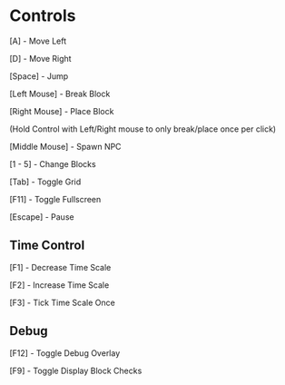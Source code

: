 # Controls

[A] - Move Left

[D] - Move Right

[Space] - Jump

[Left Mouse] - Break Block

[Right Mouse] - Place Block

(Hold Control with Left/Right mouse to only break/place once per click)

[Middle Mouse] - Spawn NPC

[1 - 5] - Change Blocks

[Tab] - Toggle Grid

[F11] - Toggle Fullscreen

[Escape] - Pause



## Time Control

[F1] - Decrease Time Scale

[F2] - Increase Time Scale

[F3] - Tick Time Scale Once



## Debug

[F12] - Toggle Debug Overlay

[F9] - Toggle Display Block Checks
